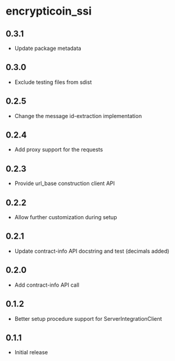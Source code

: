 # encrypticoin_ssi

## 0.3.1
- Update package metadata

## 0.3.0
- Exclude testing files from sdist

## 0.2.5
- Change the message id-extraction implementation

## 0.2.4
- Add proxy support for the requests

## 0.2.3
- Provide url_base construction client API

## 0.2.2
- Allow further customization during setup

## 0.2.1
- Update contract-info API docstring and test (decimals added)

## 0.2.0
- Add contract-info API call

## 0.1.2
- Better setup procedure support for ServerIntegrationClient

## 0.1.1
- Initial release
